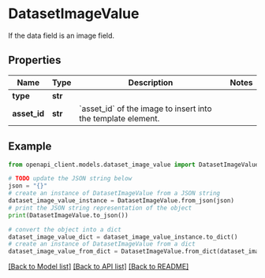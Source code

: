 # DatasetImageValue

If the data field is an image field.

## Properties

Name | Type | Description | Notes
------------ | ------------- | ------------- | -------------
**type** | **str** |  | 
**asset_id** | **str** | &#x60;asset_id&#x60; of the image to insert into the template element. | 

## Example

```python
from openapi_client.models.dataset_image_value import DatasetImageValue

# TODO update the JSON string below
json = "{}"
# create an instance of DatasetImageValue from a JSON string
dataset_image_value_instance = DatasetImageValue.from_json(json)
# print the JSON string representation of the object
print(DatasetImageValue.to_json())

# convert the object into a dict
dataset_image_value_dict = dataset_image_value_instance.to_dict()
# create an instance of DatasetImageValue from a dict
dataset_image_value_from_dict = DatasetImageValue.from_dict(dataset_image_value_dict)
```
[[Back to Model list]](../README.md#documentation-for-models) [[Back to API list]](../README.md#documentation-for-api-endpoints) [[Back to README]](../README.md)


